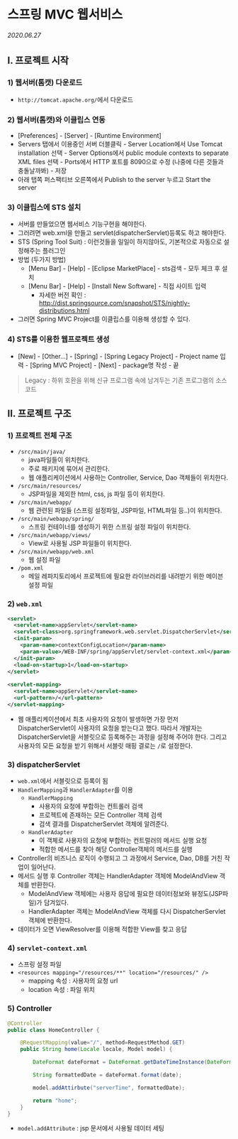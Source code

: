 # 스프링 MVC 웹서비스

###### 2020.06.27

## I. 프로젝트 시작

### 1) 웹서버(톰캣) 다운로드
- `http://tomcat.apache.org/`에서 다운로드

### 2) 웹서버(톰캣)와 이클립스 연동
- [Preferences] - [Server] - [Runtime Environment]
- Servers 탭에서 이용중인 서버 더블클릭 - Server Location에서 Use Tomcat installation 선택 - Server Options에서 public module contexts to separate XML files 선택 - Ports에서 HTTP 포트를 8090으로 수정 (나중에 다른 것들과 충돌날까봐) - 저장
- 아래 탭쪽 퍼스팩티브 오른쪽에서 Publish to the server 누르고 Start the server

### 3) 이클립스에 STS 설치
- 서버를 만들었으면 웹서비스 기능구현을 해야한다.
- 그러려면 web.xml을 만들고 servlet(dispatcherServlet)등록도 하고 해야한다.
- STS (Spring Tool Suit) : 이런것들을 일일이 하지않아도, 기본적으로 자동으로 설정해주는 플러그인
- 방법 (두가지 방법)
  - [Menu Bar] - [Help] - [Eclipse MarketPlace] - sts검색 - 모두 체크 후 설치
  - [Menu Bar] - [Help] - [Install New Software] - 직접 사이트 입력
    - 자세한 버전 확인 : http://dist.springsource.com/snapshot/STS/nightly-distributions.html
- 그러면 Spring MVC Project를 이클립스를 이용해 생성할 수 있다.

### 4) STS를 이용한 웹프로젝트 생성
- [New] - [Other...] - [Spring] - [Spring Legacy Project] - Project name 입력 - [Spring MVC Project] - [Next] - package명 작성 - 끝
> Legacy : 하위 호환을 위해 신규 프로그램 속에 남겨두는 기존 프로그램의 소스 코드


## II. 프로젝트 구조

### 1) 프로젝트 전체 구조
- `/src/main/java/`
  - java파일들이 위치한다.
  - 주로 패키지에 묶어서 관리한다.
  - 웹 애플리케이션에서 사용하는 Controller, Service, Dao 객체들이 위치한다.
- `/src/main/resources/`
  - JSP파일을 제외한 html, css, js 파일 등이 위치한다.
- `/src/main/webapp/`
  - 웹 관련된 파일들 (스프링 설정파일, JSP파일, HTML파일 등..)이 위치한다.
- `/src/main/webapp/spring/`
  - 스프링 컨테이너를 생성하기 위한 스프링 설정 파일이 위치한다.
- `/src/main/webapp/views/`
  - View로 사용될 JSP 파일들이 위치한다.
- `/src/main/webapp/web.xml`
  - 웹 설정 파일
- `/pom.xml`
  - 메일 레파지토리에서 프로젝트에 필요한 라이브러리를 내려받기 위한 메이븐 설정 파일

### 2) `web.xml`
```xml
<servlet>
  <servlet-name>appServlet</servlet-name>
  <servlet-class>org.springframework.web.servlet.DispatcherServlet</servlet-class>
  <init-param>
    <param-name>contextConfigLocation</param-name>
    <param-value>/WEB-INF/spring/appServlet/servlet-context.xml</param-value>
  </init-param>
  <load-on-startup>1</load-on-startup>
</servlet>
  
<servlet-mapping>
  <servlet-name>appServlet</servlet-name>
  <url-pattern>/</url-pattern>
</servlet-mapping>
```
- 웹 애플리케이션에서 최초 사용자의 요청이 발생하면 가장 먼저 DispatcherServlet이 사용자의 요청을 받는다고 했다. 따라서 개발자는 DispatcherServlet을 서블릿으로 등록해주는 과정을 설정해 주어야 한다. 그리고 사용자의 모든 요청을 받기 위해서 서블릿 매핑 결로는 `/`로 설정한다.

### 3) dispatcherServlet
- `web.xml`에서 서블릿으로 등록이 됨
- `HandlerMapping`과 `HandlerAdapter`를 이용
  - `HandlerMapping`
    - 사용자의 요청에 부합하는 컨트롤러 검색
    - 프로젝트에 존재하는 모든 Controller 객체 검색
    - 검색 결과를 DispatcherServlet 객체에 알려준다.
  - `HandlerAdapter`
    - 이 객체로 사용자의 요청에 부합하는 컨트럴러의 메서드 실행 요청
    - 적합한 메서드를 찾아 해당 Controller객체의 메서드를 실행
- Controller의 비즈니스 로직이 수행되고 그 과정에서 Service, Dao, DB를 거친 작업이 일어난다.
- 메서드 실행 후 Controller 객체는 HandlerAdapter 객체에 ModelAndView 객체를 반환한다.
  - ModelAndView 객체에는 사용자 응답에 필요한 데이터정보와 뷰정도(JSP파일)가 담겨있다.
  - HandlerAdapter 객체는 ModelAndView 객체를 다시 DispatcherServlet 객체에 반환한다.
- 데이터가 오면 ViewResolver를 이용해 적합한 View를 찾고 응답

### 4) `servlet-context.xml`
- 스프링 설정 파일
- `<resources mapping="/resources/**" location="/resources/" />`
  - mapping 속성 : 사용자의 요청 url
  - location 속성 : 파일 위치

### 5) Controller
```java
@Controller
public class HomeController {

    @RequestMapping(value="/", method=RequestMethod.GET)
    public String home(Locale locale, Model model) {

        DateFormat dateFormat = DateFormat.getDateTimeInstance(DateFormat.LONG, DateFormat.LONG, locale);

        String formattedDate = dateFormat.format(date);

        model.addAttirbute("serverTime", formattedDate);

        return "home";
    }
}
```
- `model.addAttribute` : jsp 문서에서 사용될 데이터 세팅